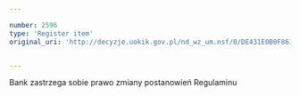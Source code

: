 ```yaml
---

number: 2596
type: 'Register item'
original_uri: 'http://decyzje.uokik.gov.pl/nd_wz_um.nsf/0/DE431E0B0F861024C1257926003269CD?OpenDocument'


---
```


Bank zastrzega sobie prawo zmiany postanowień Regulaminu
